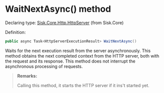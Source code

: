 <!--

Copyrights 2023 Sisk Framework - CypherPotato
Published under MIT license

!!! DO NOT EDIT THIS FILE !!!
This file was generated by a tool in the Sisk package. To edit the information in this documentation,
edit the XML documentation present in the Sisk source code.

-->


# WaitNextAsync() method

Declaring type: [Sisk.Core.Http.HttpServer](/spec/Sisk.Core.Http.HttpServer.md) (from Sisk.Core)


Definition:

```cs
public async Task<HttpServerExecutionResult> WaitNextAsync()
```

Waits for the next execution result from the server asynchronously. This method obtains the next completed context from the HTTP server, both with the request and its response. This method does not interrupt the asynchronous processing of requests.

> **Remarks:**
>
> Calling this method, it starts the HTTP server if it ins't started yet.
